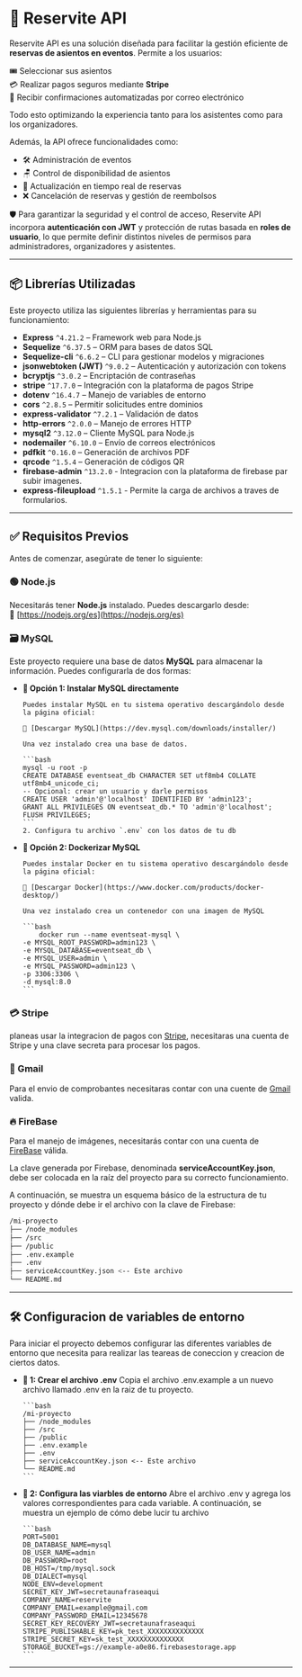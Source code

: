 # 📱 Reservite API

Reservite API es una solución diseñada para facilitar la gestión eficiente de **reservas de asientos en eventos**. Permite a los usuarios:

🎟️ Seleccionar sus asientos  
💳 Realizar pagos seguros mediante **Stripe**  
📩 Recibir confirmaciones automatizadas por correo electrónico

Todo esto optimizando la experiencia tanto para los asistentes como para los organizadores.

Además, la API ofrece funcionalidades como:

- 🛠️ Administración de eventos
- 🪑 Control de disponibilidad de asientos
- 🔄 Actualización en tiempo real de reservas
- ❌ Cancelación de reservas y gestión de reembolsos

🛡️ Para garantizar la seguridad y el control de acceso, Reservite API incorpora **autenticación con JWT** y protección de rutas basada en **roles de usuario**, lo que permite definir distintos niveles de permisos para administradores, organizadores y asistentes.

---

## 📦 Librerías Utilizadas

Este proyecto utiliza las siguientes librerías y herramientas para su funcionamiento:

- **Express** `^4.21.2` – Framework web para Node.js
- **Sequelize** `^6.37.5` – ORM para bases de datos SQL
- **Sequelize-cli** `^6.6.2` – CLI para gestionar modelos y migraciones
- **jsonwebtoken (JWT)** `^9.0.2` – Autenticación y autorización con tokens
- **bcryptjs** `^3.0.2` – Encriptación de contraseñas
- **stripe** `^17.7.0` – Integración con la plataforma de pagos Stripe
- **dotenv** `^16.4.7` – Manejo de variables de entorno
- **cors** `^2.8.5` – Permitir solicitudes entre dominios
- **express-validator** `^7.2.1` – Validación de datos
- **http-errors** `^2.0.0` – Manejo de errores HTTP
- **mysql2** `^3.12.0` – Cliente MySQL para Node.js
- **nodemailer** `^6.10.0` – Envío de correos electrónicos
- **pdfkit** `^0.16.0` – Generación de archivos PDF
- **qrcode** `^1.5.4` – Generación de códigos QR
- **firebase-admin** `^13.2.0` - Integracion con la plataforma de firebase par subir imagenes.
- **express-fileupload** `^1.5.1` - Permite la carga de archivos a traves de formularios.

---

## ✅ Requisitos Previos

Antes de comenzar, asegúrate de tener lo siguiente:

### 🟢 Node.js

Necesitarás tener **Node.js** instalado. Puedes descargarlo desde:  
🔗 [https://nodejs.org/es](https://nodejs.org/es)

### 🗃️ MySQL

Este proyecto requiere una base de datos **MySQL** para almacenar la información. Puedes configurarla de dos formas:

- **🚀 Opción 1: Instalar MySQL directamente**

      Puedes instalar MySQL en tu sistema operativo descargándolo desde la página oficial:

      🔗 [Descargar MySQL](https://dev.mysql.com/downloads/installer/)

      Una vez instalado crea una base de datos.

      ```bash
      mysql -u root -p
      CREATE DATABASE eventseat_db CHARACTER SET utf8mb4 COLLATE utf8mb4_unicode_ci;
      -- Opcional: crear un usuario y darle permisos
      CREATE USER 'admin'@'localhost' IDENTIFIED BY 'admin123';
      GRANT ALL PRIVILEGES ON eventseat_db.* TO 'admin'@'localhost';
      FLUSH PRIVILEGES;
      ```
      2. Configura tu archivo `.env` con los datos de tu db

- **🐳 Opción 2: Dockerizar MySQL**

      Puedes instalar Docker en tu sistema operativo descargándolo desde la página oficial:

      🔗 [Descargar Docker](https://www.docker.com/products/docker-desktop/)

      Una vez instalado crea un contenedor con una imagen de MySQL

      ```bash
          docker run --name eventseat-mysql \
      -e MYSQL_ROOT_PASSWORD=admin123 \
      -e MYSQL_DATABASE=eventseat_db \
      -e MYSQL_USER=admin \
      -e MYSQL_PASSWORD=admin123 \
      -p 3306:3306 \
      -d mysql:8.0
      ```

### 💳 Stripe

planeas usar la integracion de pagos con [Stripe](https://stripe.com/es-us), necesitaras una cuenta de Stripe y una clave secreta para procesar los pagos.

### 📩 Gmail

Para el envio de comprobantes necesitaras contar con una cuente de [Gmail](https://mail.google.com/) valida.

### 🔥 FireBase

Para el manejo de imágenes, necesitarás contar con una cuenta de [FireBase](https://console.firebase.google.com) válida.

La clave generada por Firebase, denominada **serviceAccountKey.json**, debe ser colocada en la raíz del proyecto para su correcto funcionamiento.

A continuación, se muestra un esquema básico de la estructura de tu proyecto y dónde debe ir el archivo con la clave de Firebase:

```bash
/mi-proyecto
├── /node_modules
├── /src
├── /public
├── .env.example
├── .env
├── serviceAccountKey.json <-- Este archivo
└── README.md
```

---

## 🛠️ Configuracion de variables de entorno

Para iniciar el proyecto debemos configurar las diferentes variables de entorno que necesita para realizar las teareas de coneccion y creacion de ciertos datos.

- **🚀 1: Crear el archivo .env**
  Copia el archivo .env.example a un nuevo archivo llamado .env en la raiz de tu proyecto.

      ```bash
      /mi-proyecto
      ├── /node_modules
      ├── /src
      ├── /public
      ├── .env.example
      ├── .env
      ├── serviceAccountKey.json <-- Este archivo
      └── README.md
      ```

- **🚀 2: Configura las viarbles de entorno**
  Abre el archivo .env y agrega los valores correspondientes para cada variable. A continuación, se muestra un ejemplo de cómo debe lucir tu archivo

      ```bash
      PORT=5001
      DB_DATABASE_NAME=mysql
      DB_USER_NAME=admin
      DB_PASSWORD=root
      DB_HOST=/tmp/mysql.sock
      DB_DIALECT=mysql
      NODE_ENV=development
      SECRET_KEY_JWT=secretaunafraseaqui
      COMPANY_NAME=reservite
      COMPANY_EMAIL=example@gmail.com
      COMPANY_PASSWORD_EMAIL=12345678
      SECRET_KEY_RECOVERY_JWT=secretaunafraseaqui
      STRIPE_PUBLISHABLE_KEY=pk_test_XXXXXXXXXXXXXX
      STRIPE_SECRET_KEY=sk_test_XXXXXXXXXXXXXX
      STORAGE_BUCKET=gs://example-a0e86.firebasestorage.app
      ```
---